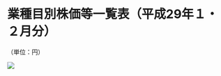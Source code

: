 # 業種目別株価等一覧表（平成29年１・２月分）

（単位：円）

![](https://www.nta.go.jp/tmp/5034f838-3180-4a1b-bb0a-7e75255b0a75/images/ed371d36eb45870197a9e3cd295db9bfca893dc51f2f5278a5246130af9b700d.jpg)